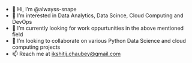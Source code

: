 - 👋 Hi, I’m @alwayss-snape
- 👀 I’m interested in Data Analytics, Data Scince, Cloud Computing and DevOps
- 🌱 I’m currently looking for work oppurtunities in the above mentioned field
- 💞️ I’m looking to collaborate on various Python Data Science and cloud computing projects
- 📫 Reach me at ikshitij.chaubey@gmail.com

<!---
alwayss-snape/alwayss-snape is a ✨ special ✨ repository because its `README.md` (this file) appears on your GitHub profile.
You can click the Preview link to take a look at your changes.
--->
